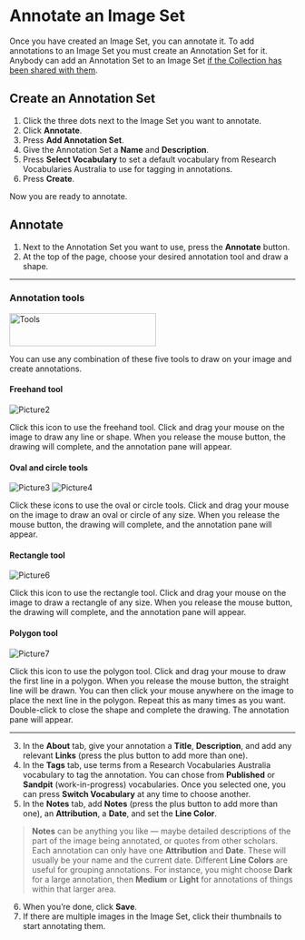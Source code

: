 # Annotate an Image Set

Once you have created an Image Set, you can annotate it. To add annotations to an Image Set you must create an Annotation Set for it. Anybody can add an Annotation Set to an Image Set [if the Collection has been shared with them](https://systemik-solutions.github.io/image_annotation_site/2.%20Share%20a%20Collection/Share%20a%20Collection.html).

## Create an Annotation Set

1.	Click the three dots next to the Image Set you want to annotate.
2.	Click **Annotate**.
3.	Press **Add Annotation Set**.
4.	Give the Annotation Set a **Name** and **Description**.
5.	Press **Select Vocabulary** to set a default vocabulary from Research Vocabularies Australia to use for tagging in annotations.
6.	Press **Create**.

Now you are ready to annotate.

## Annotate

1.	Next to the Annotation Set you want to use, press the **Annotate** button.
2.	At the top of the page, choose your desired annotation tool and draw a shape.

***
### Annotation tools

<img width="258" height="58" alt="Tools" src="https://github.com/user-attachments/assets/024def09-d1fe-4d5c-ac76-f49d88af50c8" />

You can use any combination of these five tools to draw on your image and create annotations.

#### Freehand tool

![Picture2](https://github.com/Systemik-Solutions/image_annotation_site/assets/29685780/f8a4f395-7aa2-4a3d-a7f0-cbb31bb537b0)

Click this icon to use the freehand tool. Click and drag your mouse on the image to draw any line or shape. When you release the mouse button, the drawing will complete, and the annotation pane will appear.

#### Oval and circle tools
  
![Picture3](https://github.com/Systemik-Solutions/image_annotation_site/assets/29685780/64478898-46f2-417a-9548-fdd508b0bc72) ![Picture4](https://github.com/Systemik-Solutions/image_annotation_site/assets/29685780/a50aa6c3-00a4-424f-903e-bb3c10baf5a1)

Click these icons to use the oval or circle tools. Click and drag your mouse on the image to draw an oval or circle of any size. When you release the mouse button, the drawing will complete, and the annotation pane will appear.

#### Rectangle tool

![Picture6](https://github.com/Systemik-Solutions/image_annotation_site/assets/29685780/2aa54ba5-d231-473a-9b03-585b90e0b9d4)

Click this icon to use the rectangle tool. Click and drag your mouse on the image to draw a rectangle of any size. When you release the mouse button, the drawing will complete, and the annotation pane will appear.

#### Polygon tool

![Picture7](https://github.com/Systemik-Solutions/image_annotation_site/assets/29685780/56e4e5fa-e932-47d9-b3e2-c84858890e9d)

Click this icon to use the polygon tool. Click and drag your mouse to draw the first line in a polygon. When you release the mouse button, the straight line will be drawn. You can then click your mouse anywhere on the image to place the next line in the polygon. Repeat this as many times as you want. Double-click to close the shape and complete the drawing. The annotation pane will appear.
***

3.	In the **About** tab, give your annotation a **Title**, **Description**, and add any relevant **Links** (press the plus button to add more than one).
4.	In the **Tags** tab, use terms from a Research Vocabularies Australia vocabulary to tag the annotation. You can chose from **Published** or **Sandpit** (work-in-progress) vocabularies. Once you selected one, you can press **Switch Vocabulary** at any time to choose another.
5.	In the **Notes** tab, add **Notes** (press the plus button to add more than one), an **Attribution**, a **Date**, and set the **Line Color**.

> **Notes** can be anything you like — maybe detailed descriptions of the part of the image being annotated, or quotes from other scholars.
Each annotation can only have one **Attribution** and **Date**. These will usually be your name and the current date.
Different **Line Colors** are useful for grouping annotations. For instance, you might choose **Dark** for a large annotation, then **Medium** or **Light** for annotations of things within that larger area.

6.	When you’re done, click **Save**.
7.	If there are multiple images in the Image Set, click their thumbnails to start annotating them.
